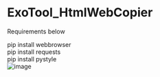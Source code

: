 # ExoTool_HtmlWebCopier
Requirements below<br>

pip install webbrowser<br>
pip install requests<br>
pip install pystyle<br>
![image](https://user-images.githubusercontent.com/118932298/205401888-9dc496a4-2bad-46ea-8deb-5637fda08640.png)
